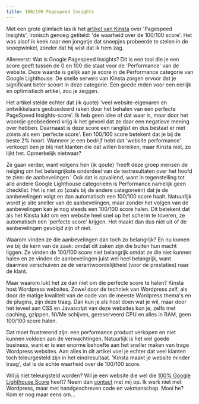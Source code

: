 ```yaml
---
title: 100/100 Pagespeed Insights
---
```


Met een grote glimlach las ik het [artikel van Kinsta](https://kinsta.com/nl/blog/google-pagespeed-insights) over 'Pagespeed Insights', ironisch genoeg getiteld: 'de waarheid over de 100/100 score'. Het was alsof ik keek naar een jongetje dat snoepjes probeerde te stelen in de snoepwinkel, zonder dat hij wist dat ik hem zag.

Allereerst: Wat is Google Pagespeed Insights? Dit is een tool die je een score geeft tussen de 0 en 100 die staat voor de 'Performance' van de website. Deze waarde is gelijk aan je score in de Performance categorie van Google Lighthouse. De snelle servers van Kinsta zorgen ervoor dat je significant beter scoort in deze categorie. Een goede reden voor een eerlijk en optimistisch artikel, zou je zeggen.

Het artikel stelde echter dat (ik quote) 'veel website-eigenaren en ontwikkelaars geobsedeerd raken door het behalen van een perfecte PageSpeed Insights-score'. Ik heb geen idee of dat waar is, maar door het woordje geobsedeerd krijg ik het gevoel dat ze daar een negatieve mening over hebben. Daarnaast is deze score een ranglijst en dus bestaat er niet zoiets als een 'perfecte score'. Een 100/100 score betekent dat je bij de beste 2% hoort. Wanneer je een bedrijf hebt dat 'website performance' verkoopt ben je blij met klanten die dat willen bereiken, maar Kinsta niet, zo lijkt het. Opmerkelijk nietwaar?

Ze gaan verder, want volgens hen (ik qoute) 'heeft deze groep mensen de neiging om het belangrijkste onderdeel van de testresultaten over het hoofd te zien: de aanbevelingen.' Ook dat is opvallend, want in tegenstelling tot alle andere Google Lighthouse categorieën is Performance namelijk geen checklist. Het is niet zo (zoals bij de andere categorieën) dat je de aanbevelingen volgt en dan automatisch een 100/100 score haalt. Natuurlijk wordt je site sneller van de aanbevelingen, maar zonder het volgen van de aanbevelingen kan je nog steeds een 100/100 score halen. Dit betekent dat als het Kinsta lukt om een website heel snel op het scherm te toveren, ze automatisch een 'perfecte score' krijgen. Het maakt dan dus niet uit of de aanbevelingen gevolgd zijn of niet. 

Waarom vinden ze die aanbevelingen dan toch zo belangrijk? En nu komen we bij de kern van de zaak: omdat dit zaken zijn die buiten hun macht liggen. Ze vinden de 100/100 score niet belangrijk omdat ze die niet kunnen halen en ze vinden de aanbevelingen juist wel heel belangrijk, want daarmee verschuiven ze de verantwoordelijkheid (voor de prestaties) naar de klant.

Maar waarom lukt het ze dan niet om die perfecte score te halen? Kinsta host Wordpress websites. Zowel door de techniek van Wordpress zelf, als door de matige kwaliteit van de code van de meeste Wordpress thema's en de plugins, zijn deze traag. Dan kun je als host doen wat je wil, maar door het teveel aan CSS en Javascript van deze websites kun je, zelfs met caching, gzippen, NVMe schijven, gereserveerd CPU en alles in RAM, geen 100/100 score halen.

Dat moet frustrerend zijn: een performance product verkopen en niet kunnen voldoen aan de verwachtingen. Natuurlijk is het wel goede business, want er is een enorme behoefte aan het sneller maken van trage Wordpress websites. Aan alles in dit artikel voel je echter dat veel klanten toch teleurgesteld zijn in het eindresultaat. 'Kinsta maakt je website minder traag', dat is de echte waarheid over de 100/100 score.

Wil jij niet teleurgsteld worden? Wil je een website die wel die [100% Google Lighthouse Score](/blog/how-to-get-a-100-google-lighthouse-score) heeft? Neem dan [contact](/nl/contact) met mij op. Ik werk niet met Wordpress, maar met handgeschreven code en vakmanschap. Mooi he? Kom er nog maar eens om...